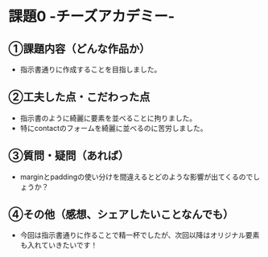 # 課題0 -チーズアカデミー-

## ①課題内容（どんな作品か）
- 指示書通りに作成することを目指しました。

## ②工夫した点・こだわった点
- 指示書のように綺麗に要素を並べることに拘りました。
- 特にcontactのフォームを綺麗に並べるのに苦労しました。

## ③質問・疑問（あれば）
- marginとpaddingの使い分けを間違えるとどのような影響が出てくるのでしょうか？

## ④その他（感想、シェアしたいことなんでも）
- 今回は指示書通りに作ることで精一杯でしたが、次回以降はオリジナル要素も入れていきたいです！
